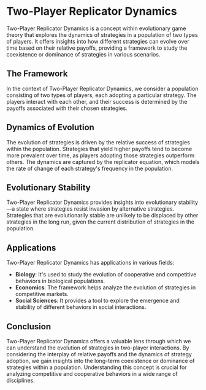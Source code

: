 # Two-Player Replicator Dynamics

Two-Player Replicator Dynamics is a concept within evolutionary game theory that explores the dynamics of strategies in a population of two types of players. It offers insights into how different strategies can evolve over time based on their relative payoffs, providing a framework to study the coexistence or dominance of strategies in various scenarios.

## The Framework

In the context of Two-Player Replicator Dynamics, we consider a population consisting of two types of players, each adopting a particular strategy. The players interact with each other, and their success is determined by the payoffs associated with their chosen strategies.

## Dynamics of Evolution

The evolution of strategies is driven by the relative success of strategies within the population. Strategies that yield higher payoffs tend to become more prevalent over time, as players adopting those strategies outperform others. The dynamics are captured by the replicator equation, which models the rate of change of each strategy's frequency in the population.

## Evolutionary Stability

Two-Player Replicator Dynamics provides insights into evolutionary stability—a state where strategies resist invasion by alternative strategies. Strategies that are evolutionarily stable are unlikely to be displaced by other strategies in the long run, given the current distribution of strategies in the population.

## Applications

Two-Player Replicator Dynamics has applications in various fields:

- **Biology**: It's used to study the evolution of cooperative and competitive behaviors in biological populations.
- **Economics**: The framework helps analyze the evolution of strategies in competitive markets.
- **Social Sciences**: It provides a tool to explore the emergence and stability of different behaviors in social interactions.

## Conclusion

Two-Player Replicator Dynamics offers a valuable lens through which we can understand the evolution of strategies in two-player interactions. By considering the interplay of relative payoffs and the dynamics of strategy adoption, we gain insights into the long-term coexistence or dominance of strategies within a population. Understanding this concept is crucial for analyzing competitive and cooperative behaviors in a wide range of disciplines.


